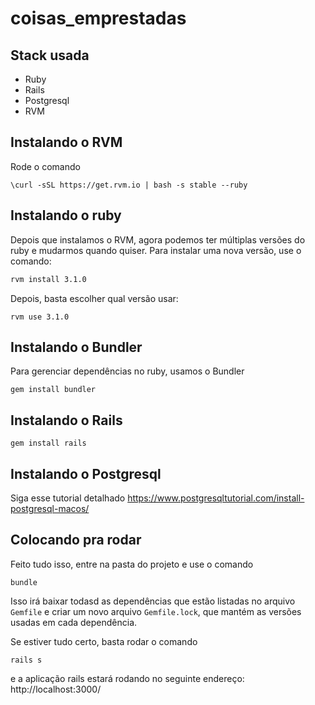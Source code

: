 # coisas_emprestadas

## Stack usada
- Ruby
- Rails
- Postgresql
- RVM

## Instalando o RVM

Rode o comando

```curl
\curl -sSL https://get.rvm.io | bash -s stable --ruby
```

## Instalando o ruby

Depois que instalamos o RVM, agora podemos ter múltiplas versões do ruby e mudarmos quando  quiser. Para instalar uma nova versão, use o comando:

```bash
rvm install 3.1.0
```

Depois, basta escolher qual versão usar:
```
rvm use 3.1.0
```

## Instalando o Bundler
Para gerenciar dependências no ruby, usamos o Bundler
````
gem install bundler
````

## Instalando o Rails
````
gem install rails
````

## Instalando o Postgresql
Siga esse tutorial detalhado https://www.postgresqltutorial.com/install-postgresql-macos/

## Colocando pra rodar
Feito tudo isso, entre na pasta do projeto e use o comando
```
bundle
```
Isso irá baixar todasd as dependências que estão listadas no arquivo `Gemfile` e criar um novo arquivo `Gemfile.lock`, que mantém as versões usadas em cada dependência.

Se estiver tudo certo, basta rodar o comando 
```
rails s
```
e a aplicação rails estará rodando no seguinte endereço: http://localhost:3000/